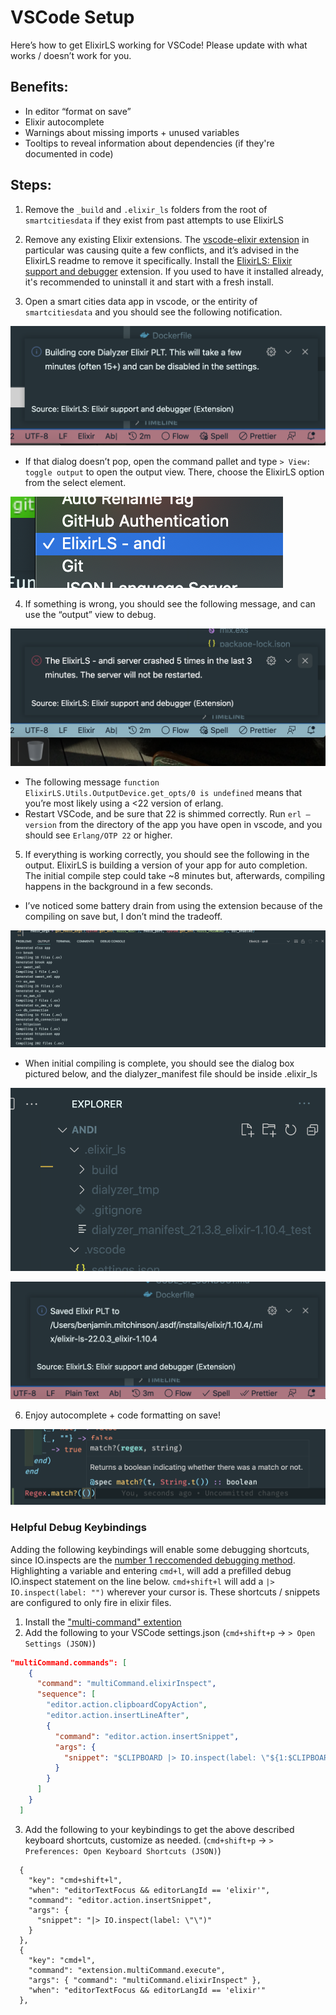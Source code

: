 # VSCode Setup

Here’s how to get ElixirLS working for VSCode! Please update with what works / doesn’t work for you.

## Benefits:

- In editor “format on save”
- Elixir autocomplete
- Warnings about missing imports + unused variables
- Tooltips to reveal information about dependencies (if they're documented in code)

## Steps:

1. Remove the `_build` and `.elixir_ls` folders from the root of `smartcitiesdata` if they exist from past attempts to use ElixirLS

2. Remove any existing Elixir extensions. The [vscode-elixir extension](https://marketplace.visualstudio.com/items?itemName=mjmcloug.vscode-elixir) in particular was causing quite a few conflicts, and it’s advised in the ElixirLS readme to remove it specifically. Install the [ElixirLS: Elixir support and debugger](https://marketplace.visualstudio.com/items?itemName=JakeBecker.elixir-ls) extension. If you used to have it installed already, it's recommended to uninstall it and start with a fresh install.

3. Open a smart cities data app in vscode, or the entirity of `smartcitiesdata` and you should see the following notification.

![](vscode_elixir_setup/building.png)

- If that dialog doesn’t pop, open the command pallet and type `> View: toggle output` to open the output view. There, choose the ElixirLS option from the select element.

![](vscode_elixir_setup/08BE62C6-E05B-415F-9BE4-9CEC0D3E42A3.png)

4. If something is wrong, you should see the following message, and can use the “output” view to debug.

![](vscode_elixir_setup/error.png)

- The following message `function ElixirLS.Utils.OutputDevice.get_opts/0 is undefined` means that you’re most likely using a <22 version of erlang.
- Restart VSCode, and be sure that 22 is shimmed correctly. Run `erl —version` from the directory of the app you have open in vscode, and you should see `Erlang/OTP 22` or higher.

5. If everything is working correctly, you should see the following in the output. ElixirLS is building a version of your app for auto completion. The initial compile step could take ~8 minutes but, afterwards, compiling happens in the background in a few seconds.

- I’ve noticed some battery drain from using the extension because of the compiling on save but, I don’t mind the tradeoff.

![](vscode_elixir_setup/init_compile.png)

- When initial compiling is complete, you should see the dialog box pictured below, and the dialyzer_manifest file should be inside .elixir_ls

![](vscode_elixir_setup/output_blob.png)

![](vscode_elixir_setup/output_notif.png)

6. Enjoy autocomplete + code formatting on save!

![](vscode_elixir_setup/helpful_one.png)

### Helpful Debug Keybindings

Adding the following keybindings will enable some debugging shortcuts, since IO.inspects are the
[number 1 reccomended debugging method](https://elixir-lang.org/getting-started/debugging.html#ioinspect2). Highlighting a variable and
entering `cmd+l`, will add a prefilled debug IO.inspect statement on the line below.
`cmd+shift+l` will add a `|> IO.inspect(label: "")` wherever your cursor is.
These shortcuts / snippets are configured to only fire in elixir files.

1. Install the ["multi-command" extention](https://marketplace.visualstudio.com/items?itemName=ryuta46.multi-command)
2. Add the following to your VSCode settings.json (`cmd+shift+p` -> `> Open Settings (JSON)`)

```json
"multiCommand.commands": [
    {
      "command": "multiCommand.elixirInspect",
      "sequence": [
        "editor.action.clipboardCopyAction",
        "editor.action.insertLineAfter",
        {
          "command": "editor.action.insertSnippet",
          "args": {
            "snippet": "$CLIPBOARD |> IO.inspect(label: \"${1:$CLIPBOARD}\")"
          }
        }
      ]
    }
  ]
```

3. Add the following to your keybindings to get the above described keyboard shortcuts, customize as needed. (`cmd+shift+p` -> `> Preferences: Open Keyboard Shortcuts (JSON)`)

```
  {
    "key": "cmd+shift+l",
    "when": "editorTextFocus && editorLangId == 'elixir'",
    "command": "editor.action.insertSnippet",
    "args": {
      "snippet": "|> IO.inspect(label: \"\")"
    }
  },
  {
    "key": "cmd+l",
    "command": "extension.multiCommand.execute",
    "args": { "command": "multiCommand.elixirInspect" },
    "when": "editorTextFocus && editorLangId == 'elixir'"
  },
```
